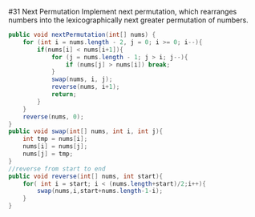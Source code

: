 #31 Next Permutation
Implement next permutation, which rearranges numbers into the lexicographically next greater permutation of numbers.
```java
public void nextPermutation(int[] nums) {
    for (int i = nums.length - 2, j = 0; i >= 0; i--){
        if(nums[i] < nums[i+1]){
            for (j = nums.length - 1; j > i; j--){
                if (nums[j] > nums[i]) break;
            }
            swap(nums, i, j);
            reverse(nums, i+1);
            return;
        } 
    }
    reverse(nums, 0);
}
public void swap(int[] nums, int i, int j){
    int tmp = nums[i];
    nums[i] = nums[j];
    nums[j] = tmp;
}
//reverse from start to end
public void reverse(int[] nums, int start){
    for( int i = start; i < (nums.length+start)/2;i++){
        swap(nums,i,start+nums.length-1-i);
    }
}
```
